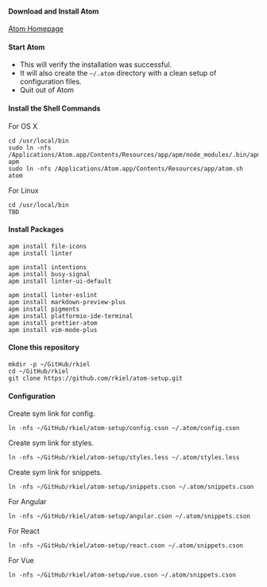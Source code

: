 #### Download and Install Atom

[Atom Homepage](https://atom.io/)

#### Start Atom

*  This will verify the installation was successful.
*  It will also create the `~/.atom` directory with a clean setup of configuration files.
*  Quit out of Atom

#### Install the Shell Commands

For OS X

    cd /usr/local/bin
    sudo ln -nfs /Applications/Atom.app/Contents/Resources/app/apm/node_modules/.bin/apm apm
    sudo ln -nfs /Applications/Atom.app/Contents/Resources/app/atom.sh atom

For Linux

    cd /usr/local/bin
    TBD

#### Install Packages

    apm install file-icons
    apm install linter

    apm install intentions
    apm install busy-signal
    apm install linter-ui-default

    apm install linter-eslint
    apm install markdown-preview-plus
    apm install pigments
    apm install platformio-ide-terminal
    apm install prettier-atom
    apm install vim-mode-plus

#### Clone this repository

    mkdir -p ~/GitHub/rkiel
    cd ~/GitHub/rkiel
    git clone https://github.com/rkiel/atom-setup.git

#### Configuration

Create sym link for config.

    ln -nfs ~/GitHub/rkiel/atom-setup/config.cson ~/.atom/config.cson

Create sym link for styles.

    ln -nfs ~/GitHub/rkiel/atom-setup/styles.less ~/.atom/styles.less

Create sym link for snippets.

    ln -nfs ~/GitHub/rkiel/atom-setup/snippets.cson ~/.atom/snippets.cson

For Angular

    ln -nfs ~/GitHub/rkiel/atom-setup/angular.cson ~/.atom/snippets.cson

For React

    ln -nfs ~/GitHub/rkiel/atom-setup/react.cson ~/.atom/snippets.cson

For Vue

    ln -nfs ~/GitHub/rkiel/atom-setup/vue.cson ~/.atom/snippets.cson
